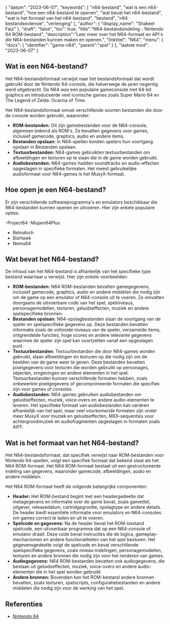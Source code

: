 {
"datum": "2023-06-07",
  "keywords": [
"n64-bestand",
"wat is een n64-bestand",
"hoe een n64-bestand te openen",
"wat bevat het n64-bestand",
"wat is het formaat van het n64-bestand",
"bestand",
"n64 bestandsextensie",
"verlenging"
],
  "author": {
"display_name": "Shakeel Faiz"
},
"draft": "false",
"toc": true,
"title":"N64-bestandsindeling - Nintendo 64 ROM-bestand",
  "description":"Leer meer over het N64-formaat en API's die N64-bestanden kunnen maken en openen.",
"linktitel": "N64",
  "menu": {
    "docs": {
      "identifier": "game-n64",
"parent":"spel"
}
},
"laatste mod": "2023-06-07"
}

## Wat is een N64-bestand?

Het N64-bestandsformaat verwijst naar het bestandsformaat dat wordt gebruikt door de Nintendo 64-console, die halverwege de jaren negentig werd uitgebracht. De N64 was een populaire gameconsole met 64-bit graphics en introduceerde veel iconische games zoals Super Mario 64 en The Legend of Zelda: Ocarina of Time.

Het N64-bestandsformaat omvat verschillende soorten bestanden die door de console worden gebruikt, waaronder:

- **ROM-bestanden:** Dit zijn gamebestanden voor de N64-console, algemeen bekend als ROM's. Ze bevatten gegevens voor games, inclusief gamecode, graphics, audio en andere items.
- **Bestanden opslaan:** In N64-spellen konden spelers hun voortgang opslaan in Bestanden opslaan.
- **Textuurbestanden:** N64-games gebruikten textuurbestanden om afbeeldingen en texturen op te slaan die in de game worden gebruikt.
- **Audiobestanden:** N64-games hadden soundtracks en audio-effecten opgeslagen in specifieke formaten. Het meest gebruikelijke audioformaat voor N64-games is het MusyX-formaat.

## Hoe open je een N64-bestand?

Er zijn verschillende softwareprogramma's en emulators beschikbaar die N64-bestanden kunnen openen en uitvoeren. Hier zijn enkele populaire opties:

-Project64
-Mupen64Plus
- RetroArch
- BizHawk
- Nemu64

## Wat bevat het N64-bestand?

De inhoud van het N64-bestand is afhankelijk van het specifieke type bestand waarnaar u verwijst. Hier zijn enkele voorbeelden:

- **ROM-bestanden:** N64 ROM-bestanden bevatten gamegegevens, inclusief gamecode, graphics, audio en andere middelen die nodig zijn om de game op een emulator of N64-console uit te voeren. Ze omvatten doorgaans de uitvoerbare code van het spel, spelniveaus, personagemodellen, texturen, geluidseffecten, muziek en andere spelspecifieke bronnen.
- **Bestanden opslaan:** N64-opslagbestanden slaan de voortgang van de speler en spelspecifieke gegevens op. Deze bestanden bevatten informatie zoals de voltooide niveaus van de speler, verzamelde items, ontgrendelde functies, hoge scores en andere relevante gegevens waarmee de speler zijn spel kan voortzetten vanaf een opgeslagen punt.
- **Textuurbestanden:** Textuurbestanden die door N64-games worden gebruikt, slaan afbeeldingen en texturen op die nodig zijn om de beelden van de game weer te geven. Deze bestanden bevatten pixelgegevens voor texturen die worden gebruikt op personages, objecten, omgevingen en andere elementen in het spel. Textuurbestanden kunnen verschillende formaten hebben, zoals onbewerkte pixelgegevens of gecomprimeerde formaten die specifiek zijn voor games of consoles.
- **Audiobestanden:** N64-games gebruiken audiobestanden om geluidseffecten, muziek, voice-overs en andere audio-elementen te leveren. Het specifieke formaat van audiobestanden kan variëren afhankelijk van het spel, maar veel voorkomende formaten zijn onder meer MusyX voor muziek en geluidseffecten, MIDI-sequenties voor achtergrondmuziek en audiofragmenten opgeslagen in formaten zoals AIFF.

## Wat is het formaat van het N64-bestand?

Het N64-bestandsformaat, dat specifiek verwijst naar ROM-bestanden voor Nintendo 64-spellen, volgt een specifiek formaat dat bekend staat als het N64 ROM-formaat. Het N64 ROM-formaat bestaat uit een gestructureerde indeling van gegevens, waaronder gamecode, afbeeldingen, audio en andere middelen.

Het N64 ROM-formaat heeft de volgende belangrijke componenten:

- **Header:** Het ROM-bestand begint met een headergedeelte dat metagegevens en informatie over de game bevat, zoals gametitel, uitgever, releasedatum, cartridgegrootte, opslagtype en andere details. De header biedt essentiële informatie voor emulators en N64-consoles om games correct te laden en uit te voeren.
- **Spelcode en gegevens:** Na de header bevat het ROM-bestand spelcode, een uitvoerbaar programma dat op een N64-console of emulator draait. Deze code bevat instructies die de logica, gameplay-mechanismen en andere functionaliteiten van het spel besturen. Het gegevensgedeelte volgt de spelcode en bevat verschillende spelspecifieke gegevens, zoals niveau-indelingen, personagemodellen, texturen en andere bronnen die nodig zijn voor het renderen van games.
- **Audiogegevens:** N64 ROM-bestanden bevatten ook audiogegevens, die bestaan uit geluidseffecten, muziek, voice-overs en andere audio-elementen die in het spel worden gebruikt.
- **Andere bronnen:** Bovendien kan het ROM-bestand andere bronnen bevatten, zoals texturen, spelscripts, configuratiebestanden en andere middelen die nodig zijn voor de werking van het spel.

## Referenties
* [Nintendo 64](https://en.wikipedia.org/wiki/Nintendo_64)

